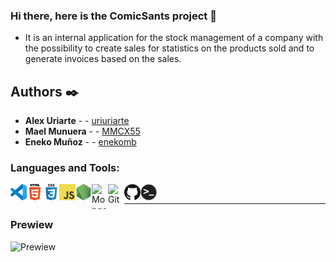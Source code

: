 ### Hi there, here is the ComicSants project 👋 
- It is an internal application for the stock management of a company with the possibility to create sales for statistics on the products sold and to generate invoices based on the sales.

## Authors ✒️

* **Alex Uriarte** - - [uriuriarte](https://github.com/uriuriarte)
* **Mael Munuera** - - [MMCX55](https://github.com/MMCX55)
* **Eneko Muñoz** - - [enekomb](https://github.com/enekomb)

### Languages and Tools:

<img align="left" alt="Visual Studio Code" width="26px" src="https://raw.githubusercontent.com/github/explore/80688e429a7d4ef2fca1e82350fe8e3517d3494d/topics/visual-studio-code/visual-studio-code.png" />
<img align="left" alt="HTML5" width="26px" src="https://raw.githubusercontent.com/github/explore/80688e429a7d4ef2fca1e82350fe8e3517d3494d/topics/html/html.png" />
<img align="left" alt="CSS3" width="26px" src="https://raw.githubusercontent.com/github/explore/80688e429a7d4ef2fca1e82350fe8e3517d3494d/topics/css/css.png" />
<img align="left" alt="JavaScript" width="26px" src="https://raw.githubusercontent.com/github/explore/80688e429a7d4ef2fca1e82350fe8e3517d3494d/topics/javascript/javascript.png" />
<img align="left" alt="Node.js" width="26px" src="https://raw.githubusercontent.com/github/explore/80688e429a7d4ef2fca1e82350fe8e3517d3494d/topics/nodejs/nodejs.png" />
<img align="left" alt="MongoDB" width="26px" height="40px" src="https://media-public.canva.com/MADnBuGrknA/3/thumbnail_large.png" />
<img align="left" alt="Git" width="26px" src="https://c0.klipartz.com/pngpicture/713/558/gratis-png-iconos-de-computadora-pro-git-portable-network-graphics-logo-github-thumbnail.png" />
<img align="left" alt="GitHub" width="26px" src="https://raw.githubusercontent.com/github/explore/78df643247d429f6cc873026c0622819ad797942/topics/github/github.png" />
<img align="left" alt="Terminal" width="26px" src="https://raw.githubusercontent.com/github/explore/80688e429a7d4ef2fca1e82350fe8e3517d3494d/topics/terminal/terminal.png" />

<br />

---

### Prewiew

<img align="left" alt="Prewiew" width="250px" src="./atender/HomePage1.png"/>

